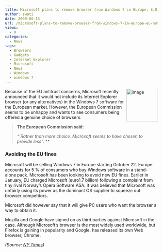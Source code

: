 ```yaml
---
title: Microsoft plans to remove browser from Windows 7 in Europe; E.U. not impressed!
author: swati
date: 2009-06-15
url: /microsoft-plans-to-remove-browser-from-windows-7-in-europe-eu-not-impressed/
views:
  - 9
categories:
  - News
tags:
  - Browsers
  - Gadgets
  - Internet Explorer
  - Microsoft
  - News
  - Windows
  - windows 7
---
```

<img class="wp-image-52571" style="margin-left: 0px;margin-right: 0px" src="http://cdn.devilsworkshop.org/files/2009/06/image31.png" border="0" alt="image" width="104" height="107" align="right" /> Because of the EU antitrust concerns, Microsoft recently announced that it would not include its Internet Explorer browser (or any alternatives) in the Windows 7 software for the European market. However, the European Commission seems to be unhappy and wants to see consumers being offered a genuine choice of browsers.

> **The European Commission said:**
> 
> *“&#8217;Rather than more choice, Microsoft seems to have chosen to provide less”.* **

### Avoiding the EU fines

Microsoft will be selling Windows 7 in Europe starting October 22. Europe accounts for 5 % of consumers who buy Windows software in a stand-alone pack. Microsoft has been looking to avoid new EU fines. Earlier in January, EU charged Microsoft (euro1.7 billion) following a complaint from tiny rival Norway&#8217;s Opera Software ASA. It was believed that Microsoft was unfairly using its power as the dominant OS supplier to squeeze out browser competitors.

Microsoft did however say that it will give PC users who want the browser a way to obtain it.

Mozilla and Google have signed on as third parties against Microsoft in the case. Although Microsoft&#8217;s browser is the most widely used worldwide, but Firefox is gaining in popularity and Google, has released its own Web browser, Chrome.

*(Source: <a href="http://www.nytimes.com/aponline/2009/06/12/technology/AP-EU-EU-Microsoft.html?partner=rss&emc=rss" onclick="_gaq.push(['_trackEvent', 'outbound-article', 'http://www.nytimes.com/aponline/2009/06/12/technology/AP-EU-EU-Microsoft.html?partner=rss&emc=rss', 'NY Times']);" >NY Times</a>)*
